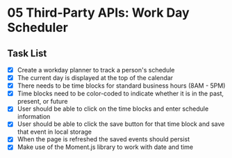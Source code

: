 # 05 Third-Party APIs: Work Day Scheduler

## Task List

- [x] Create a workday planner to track a person's schedule
- [x] The current day is displayed at the top of the calendar
- [x] There needs to be time blocks for standard business hours (8AM - 5PM)
- [x] Time blocks need to be color-coded to indicate whether it is in the past, present, or future
- [x] User should be able to click on the time blocks and enter schedule information
- [x] User should be able to click the save button for that time block and save that event in local storage
- [x] When the page is refreshed the saved events should persist
- [x] Make use of the Moment.js library to work with date and time
